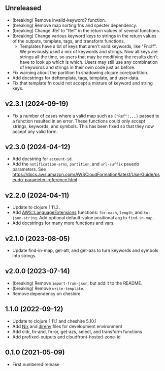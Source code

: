 ## Unreleased

- (breaking) Remove invalid-keyword? function.
- (breaking) Remove map sorting fns and specter dependency.
- (breaking) Change :Ref to "Ref" in the return values of several
  functions.
- (breaking) Change various keyword keys to strings in the return values
  of the outputs, template, tags, and transform functions.
  - Templates have a lot of keys that aren't valid keywords,
    like "Fn::If". We previously used a mix of keywords and strings.
    Now all keys are strings all the time, so users that may be
    modifying the results don't have to look up which is which.
    Users may still use any combination of keywords and strings in their
    own code just as before.
- Fix warning about the partition fn shadowing clojure.core/partition.
- Add docstrings for deftemplate, tags, template, and user-data.
- Fix that template fn could not accept a mixture of keyword and
  string keys.

## v2.3.1 (2024-09-19)

- Fix a number of cases where a valid map such as `{"Ref":,,,}` passed to a function resulted in an error. These functions could only accept strings, keywords, and symbols. This has been fixed so that they now accept any valid form.

## v2.3.0 (2024-04-12)

- Add docstring for `account-id`.
- Add the `notification-arns`, `partition`, and `url-suffix` psuedo parameters. See https://docs.aws.amazon.com/AWSCloudFormation/latest/UserGuide/pseudo-parameter-reference.html

## v2.2.0 (2024-04-11)

- Update to clojure 1.11.2.
- Add [AWS::LanguageExtensions](https://docs.aws.amazon.com/AWSCloudFormation/latest/UserGuide/transform-aws-languageextensions.html) functions: `for-each`, `length`, and `to-json-string`. Add optional default-value positional arg to `find-in-map`.
- Add docstrings for many more functions and vars.

## v2.1.0 (2023-08-05)

- Update find-in-map, get-att, and get-azs to turn
  keywords and symbols into strings.

## v2.0.0 (2023-07-14)

- (breaking) Remove `import-from-json`, but add it to the README.
- (breaking) Remove `write-template`.
- Remove dependency on cheshire.

## 1.1.0 (2022-09-12)

* Update to clojure 1.11.1 and cheshire 5.10.1
* Add [Nix](https://nixos.org/) and [direnv](https://direnv.net/) files for development environment
* Add cidr, fn-and, fn-or, get-azs, select, and transform functions
* Add prefixed-outputs and cloudfront-hosted-zone-id

## 0.1.0 (2021-05-09)

* First numbered release
